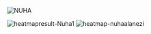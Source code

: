 ![NUHA](https://user-images.githubusercontent.com/74384259/192815539-9a67e4ef-4945-4b1c-bb88-fe995661f483.png)

![heatmapresult-Nuha1](https://user-images.githubusercontent.com/74384259/192815630-a92acf6c-ae4f-46d2-a24b-82e76d3edb6c.png)
![heatmap-nuhaalanezi](https://user-images.githubusercontent.com/74384259/192815664-98ea94b7-c424-4f6a-9c51-6706dcc68301.png)
